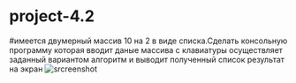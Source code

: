 # project-4.2
#имеется двумерный массив 10 на 2 в виде списка.Сделать консольную программу которая вводит даные массива с клавиатуры осуществляет заданный вариантом алгоритм и выводит полученный список результат на экран
![srcreenshot](screen.png)
